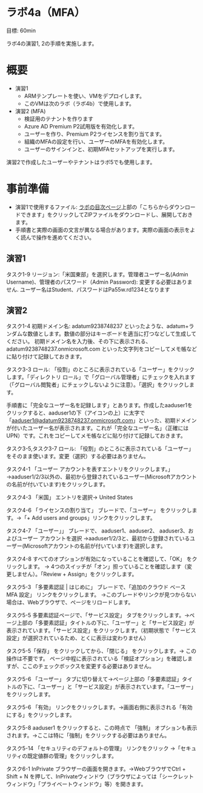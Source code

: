 # ラボ4a（MFA）

目標: 60min

ラボ4の演習1, 2の手順を実施します。

# 概要

- 演習1 
  - ARMテンプレートを使い、VMをデプロイします。
  - このVMは次のラボ（ラボ4b）で使用します。
- 演習2 (MFA) 
  - 検証用のテナントを作ります
  - Azure AD Premium P2試用版を有効化します。
  - ユーザーを作り、Premium P2ライセンスを割り当てます。
  - 組織のMFAの設定を行い、ユーザーのMFAを有効化します。
  - ユーザーのサインインと、初期MFAセットアップを実行します。

演習2で作成したユーザーやテナントはラボ5でも使用します。

# 事前準備

- 演習1で使用するファイル: [ラボの目次ページ](https://microsoftlearning.github.io/AZ-500JA-AzureSecurityTechnologies/)上部の「こちらからダウンロードできます」をクリックしてZIPファイルをダウンロードし、展開しておきます。
- 手順書と実際の画面の文言が異なる場合があります。実際の画面の表示をよく読んで操作を進めてください。

## 演習1

タスク1-9 リージョン:「米国東部」を選択します。管理者ユーザー名(Admin Username)、管理者のパスワード（Admin Password): 変更する必要はありません. ユーザー名はStudent、パスワードはPa55w.rd1234となります

## 演習2

タスク1-4 初期ドメイン名: adatum9238748237 といったような、adatum+ランダムな数値とします。数値の部分はキーボードを適当に打つなどして生成してください。
初期ドメイン名を入力後、その下に表示される、
adatum9238748237.onmicrosoft.com
といった文字列をコピーしてメモ帳などに貼り付けて記録しておきます。

タスク3-3 ロール: 「役割」のところに表示されている「ユーザー」をクリックします。「ディレクトリ ロール」で「グローバル管理者」にチェックを入れます（「グローバル閲覧者」にチェックしないように注意）。「選択」をクリックします。

手順書に「完全なユーザー名を記録します」とあります。作成したaaduser1をクリックすると、aaduser1の下（アイコンの上）に太字で「aaduser1@adatum9238748237.onmicrosoft.com」といった、初期ドメインが付いたユーザー名が表示されます。これが「完全なユーザー名」（正確にはUPN）です。これをコピーしてメモ帳などに貼り付けて記録しておきます。

タスク3-5,タスク3-7 ロール: 「役割」のところに表示されている「ユーザー」をそのまま使います。変更（選択）する必要はありません。

タスク4-1 「ユーザー アカウントを表すエントリをクリックします。」→aaduser1/2/3以外の、最初から登録されているユーザー(Microsoftアカウントの名前が付いています)をクリックします。

タスク4-3 「米国」 エントリを選択→ United States

タスク4-6 「ライセンスの割り当て」 ブレードで、「ユーザー」 をクリックします。→「+ Add users and groups」リンクをクリックします。

タスク4-7 「ユーザー」」 ブレードで、 aaduser1、aaduser2、 aaduser3、およびユーザー アカウントを選択 →aaduser1/2/3と、最初から登録されているユーザー(Microsoftアカウントの名前が付いています)を選択します。

タスク4-8 すべてのオプションが有効になっていることを確認して、「OK」 をクリックします。 → 4つのスイッチが「オン」担っていることを確認します（変更しません）。「Review + Assign」をクリックします。

タスク5-3 「多要素認証 | はじめに」 ブレードで、「追加のクラウド ベース MFA 設定」 リンクをクリックします。 →このブレードやリンクが見つからない場合は、Webブラウザで、ページをリロードします。

タスク5-5 多要素認証ページで、「サービス設定」 タブをクリックします。→ページ上部の「多要素認証」タイトルの下に、「ユーザー」と「サービス設定」が表示されています。「サービス設定」をクリックします。（初期状態で「サービス設定」が選択されているため、とくに表示は変わりません）

タスク5-5「保存」 をクリックしてから、「閉じる」 をクリックします。→ この操作は不要です。 ページ中程に表示されている「検証オプション」を確認しますが、ここのチェックボックスを変更する必要はありません。

タスク5-6 「ユーザー」 タブに切り替えて→ページ上部の「多要素認証」タイトルの下に、「ユーザー」と「サービス設定」が表示されています。「ユーザー」をクリックします。

タスク5-6 「有効」 リンクをクリックします。→画面右側に表示される「有効にする」をクリックします。

タスク5-8 aaduser1 をクリックすると、この時点で 「強制」 オプションも表示されます。→ここは特に「強制」をクリックする必要はありません。

タスク5-14 「セキュリティのデフォルトの管理」 リンクをクリック →「セキュリティの既定値群の管理」をクリックします。

タスク6-1 InPrivate ブラウザーの画面を開きます。→WebブラウザでCtrl + Shift + N を押して、InPrivateウィンドウ（ブラウザによっては「シークレットウィンドウ」「プライベートウィンドウ」等）を開きます。
